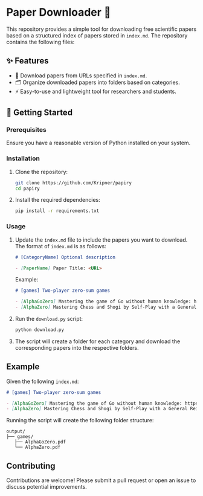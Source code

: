 # Paper Downloader 📜

This repository provides a simple tool for downloading free scientific papers based on a structured
index of papers stored in `index.md`. The repository contains the following files:

## ✨ Features

- 💾 Download papers from URLs specified in `index.md`.
- 🗂️ Organize downloaded papers into folders based on categories.
- ⚡ Easy-to-use and lightweight tool for researchers and students.

## 🚀 Getting Started 

### Prerequisites

Ensure you have a reasonable version of Python installed on your system.

### Installation

1. Clone the repository:

   ```bash
   git clone https://github.com/Kripner/papiry
   cd papiry
   ```

2. Install the required dependencies:

   ```bash
   pip install -r requirements.txt
   ```

### Usage

1. Update the `index.md` file to include the papers you want to download. The format of `index.md` is as follows:

   ```markdown
   # [CategoryName] Optional description

   - [PaperName] Paper Title: <URL>
   ```

   Example:

   ```markdown
   # [games] Two-player zero-sum games

   - [AlphaGoZero] Mastering the game of Go without human knowledge: https://ics.uci.edu/~dechter/courses/ics-295/winter-2018/papers/nature-go.pdf
   - [AlphaZero] Mastering Chess and Shogi by Self-Play with a General Reinforcement Learning Algorithm: https://arxiv.org/abs/1712.01815
   ```

2. Run the `download.py` script:

   ```bash
   python download.py
   ```

3. The script will create a folder for each category and download the corresponding papers into the respective folders.

## Example

Given the following `index.md`:

```markdown
# [games] Two-player zero-sum games

- [AlphaGoZero] Mastering the game of Go without human knowledge: https://ics.uci.edu/~dechter/courses/ics-295/winter-2018/papers/nature-go.pdf
- [AlphaZero] Mastering Chess and Shogi by Self-Play with a General Reinforcement Learning Algorithm: https://arxiv.org/abs/1712.01815
```

Running the script will create the following folder structure:

```
output/
├── games/
   ├── AlphaGoZero.pdf
   └── AlphaZero.pdf
```

## Contributing

Contributions are welcome! Please submit a pull request or open an issue to discuss potential improvements.


